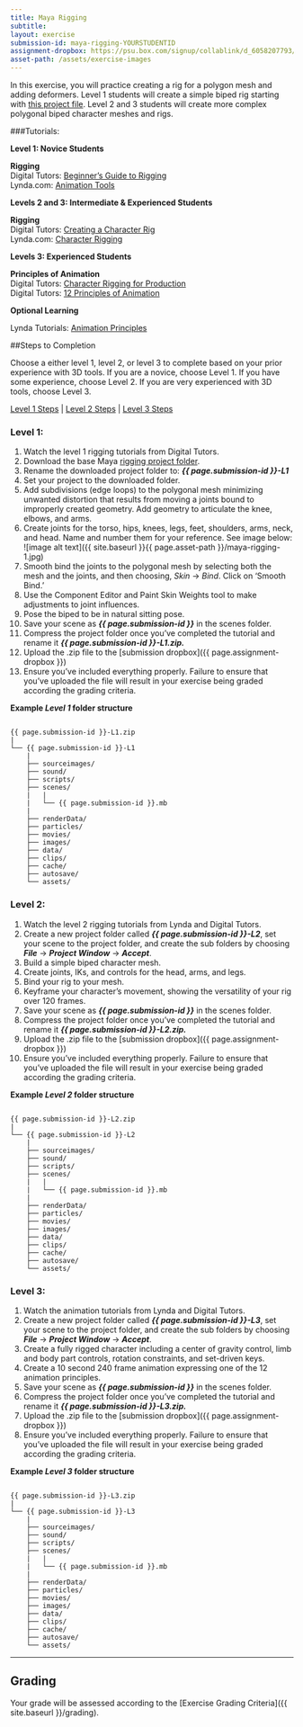 ```yaml
---
title: Maya Rigging
subtitle: 
layout: exercise
submission-id: maya-rigging-YOURSTUDENTID
assignment-dropbox: https://psu.box.com/signup/collablink/d_6058207793/17af152633c7b9
asset-path: /assets/exercise-images
---
```


In this exercise, you will practice creating a rig for a polygon mesh and adding deformers. Level 1 students will create a simple biped rig starting with [this project file](https://drive.google.com/file/d/0BzXX6rmROMNWOEFkZ2hjZnJORU0/view?usp=sharing). Level 2 and 3 students will create more complex polygonal biped character meshes and rigs.


###Tutorials:

**Level 1: Novice Students**

**Rigging**  
Digital Tutors: [Beginner’s Guide to Rigging](http://www.digitaltutors.com/11/training.php?pid=502)  
Lynda.com: [Animation Tools](http://www.lynda.com/Maya-tutorials/Maya-Essentials-5-Animation-Tools/96719-2.html)

**Levels 2 and 3: Intermediate & Experienced Students**

**Rigging**  
Digital Tutors: [Creating a Character Rig](http://www.digitaltutors.com/11/training.php?vid=19169&autoplay=1)  
Lynda.com: [Character Rigging](http://www.lynda.com/Maya-tutorials/Character-Rigging-in-Maya/92564-2.html)  

**Levels 3: Experienced Students**

**Principles of Animation**  
Digital Tutors: [Character Rigging for Production](http://www.digitaltutors.com/11/training.php?pid=321)  
Digital Tutors: [12 Principles of Animation](http://www.digitaltutors.com/11/training.php?pid=297)

**Optional Learning**

Lynda Tutorials: [Animation Principles](http://www.lynda.com/Maya-tutorials/Character-Animation-Fundamentals-with-Maya/54994-2.html)

##Steps to Completion

Choose a either level 1, level 2, or level 3 to complete based on your prior experience with 3D tools. If you are a novice, choose Level 1. If you have some experience, choose Level 2. If you are very experienced with 3D tools, choose Level 3.

[Level 1 Steps](#level-1) | [Level 2 Steps](#level-2) | [Level 3 Steps](#level-3)

### <a name="level-1"></a>Level 1:

1. Watch the level 1 rigging tutorials from Digital Tutors.
2. Download the base Maya [rigging project folder](https://drive.google.com/file/d/0BzXX6rmROMNWOEFkZ2hjZnJORU0/view?usp=sharing).
3. Rename the downloaded project folder to: **_{{ page.submission-id }}-L1_**
4. Set your project to the downloaded folder.
5. Add subdivisions (edge loops) to the polygonal mesh minimizing unwanted distortion that results from moving a joints bound to improperly created geometry. Add geometry to articulate the knee, elbows, and arms.
6. Create joints for the torso, hips, knees, legs, feet, shoulders, arms, neck, and head. Name and number them for your reference. See image below:
![image alt text]({{ site.baseurl }}{{ page.asset-path }}/maya-rigging-1.jpg)
7. Smooth bind the joints to the polygonal mesh by selecting both the mesh and the joints, and then choosing, *Skin* → *Bind*. Click on ‘Smooth Bind.’
8. Use the Component Editor and Paint Skin Weights tool to make adjustments to joint influences.
9. Pose the biped to be in natural sitting pose.
10. Save your scene as **_{{ page.submission-id }}_** in the scenes folder.
11. Compress the project folder once you’ve completed the tutorial and rename it **_{{ page.submission-id }}-L1.zip._**
12. Upload the .zip file to the [submission dropbox]({{ page.assignment-dropbox }})
13. Ensure you’ve included everything properly. Failure to ensure that you’ve uploaded the file will result in your exercise being graded according the grading criteria.

**Example _Level 1_ folder structure**

```

{{ page.submission-id }}-L1.zip
|
└── {{ page.submission-id }}-L1
    |
    ├── sourceimages/
    ├── sound/
    ├── scripts/
    ├── scenes/
    |   |
    |   └── {{ page.submission-id }}.mb
    |
    ├── renderData/
    ├── particles/
    ├── movies/
    ├── images/
    ├── data/
    ├── clips/
    ├── cache/
    ├── autosave/
    └── assets/

```

### <a name="level-2"></a>Level 2:

1. Watch the level 2 rigging tutorials from Lynda and Digital Tutors.
2. Create a new project folder called **_{{ page.submission-id }}-L2_**, set your scene to the project folder, and create the sub folders by choosing **_File_** → **_Project Window_** → **_Accept_**.
3. Build a simple biped character mesh.
4. Create joints, IKs, and controls for the head, arms, and legs.
5. Bind your rig to your mesh.
6. Keyframe your character’s movement, showing the versatility of your rig over 120 frames.
7. Save your scene as **_{{ page.submission-id }}_** in the scenes folder.
8. Compress the project folder once you’ve completed the tutorial and rename it **_{{ page.submission-id }}-L2.zip._**
9. Upload the .zip file to the [submission dropbox]({{ page.assignment-dropbox }})
10. Ensure you’ve included everything properly. Failure to ensure that you’ve uploaded the file will result in your exercise being graded according the grading criteria.

**Example _Level 2_ folder structure**

```

{{ page.submission-id }}-L2.zip
|
└── {{ page.submission-id }}-L2
    |
    ├── sourceimages/
    ├── sound/
    ├── scripts/
    ├── scenes/
    |   |
    |   └── {{ page.submission-id }}.mb
    |
    ├── renderData/
    ├── particles/
    ├── movies/
    ├── images/
    ├── data/
    ├── clips/
    ├── cache/
    ├── autosave/
    └── assets/

```

### <a name="level-3"></a>Level 3:

1. Watch the animation tutorials from Lynda and Digital Tutors.
2. Create a new project folder called **_{{ page.submission-id }}-L3_**, set your scene to the project folder, and create the sub folders by choosing **_File_** → **_Project Window_** → **_Accept_**.
3. Create a fully rigged character including a center of gravity control, limb and body part controls, rotation constraints, and set-driven keys.
4. Create a 10 second 240 frame animation expressing one of the 12 animation principles.
5. Save your scene as **_{{ page.submission-id }}_** in the scenes folder.
6. Compress the project folder once you’ve completed the tutorial and rename it **_{{ page.submission-id }}-L3.zip._**
7. Upload the .zip file to the [submission dropbox]({{ page.assignment-dropbox }})
8. Ensure you’ve included everything properly. Failure to ensure that you’ve uploaded the file will result in your exercise being graded according the grading criteria.

**Example _Level 3_ folder structure**

```

{{ page.submission-id }}-L3.zip
|
└── {{ page.submission-id }}-L3
    |
    ├── sourceimages/
    ├── sound/
    ├── scripts/
    ├── scenes/
    |   |
    |   └── {{ page.submission-id }}.mb
    |
    ├── renderData/
    ├── particles/
    ├── movies/
    ├── images/
    ├── data/
    ├── clips/
    ├── cache/
    ├── autosave/
    └── assets/

```

* * *

## Grading
Your grade will be assessed according to the [Exercise Grading Criteria]({{ site.baseurl }}/grading). 

